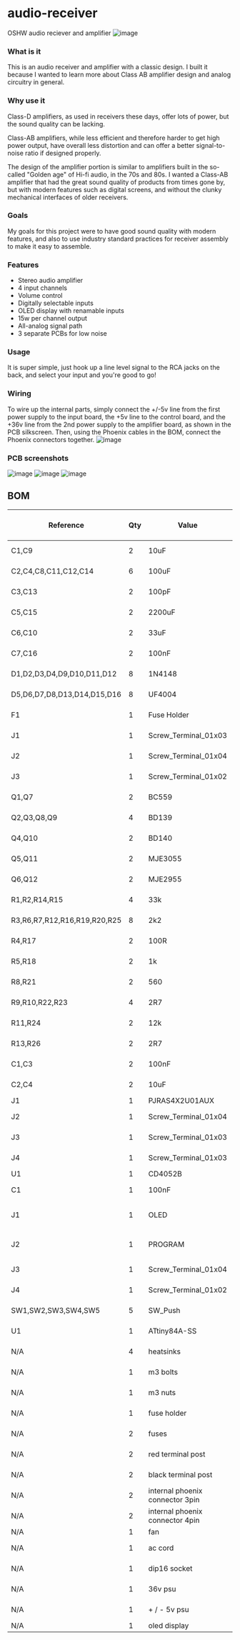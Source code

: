 # audio-receiver
OSHW audio reciever and amplifier
![image](https://github.com/user-attachments/assets/8662795f-7402-4097-a7a3-fefd9720c8e1)




### What is it
This is an audio receiver and amplifier with a classic design. I built it because I wanted to learn more about Class AB amplifier design and analog circuitry in general.

### Why use it
Class-D amplifiers, as used in receivers these days, offer lots of power, but the sound quality can be lacking.

Class-AB amplifiers, while less efficient and therefore harder to get high power output, have overall less distortion and can offer a better signal-to-noise ratio if designed properly.

The design of the amplifier portion is similar to amplifiers built in the so-called "Golden age" of Hi-fi audio, in the 70s and 80s. I wanted a Class-AB amplifier that had the great sound quality of products from times gone by, but with modern features such as digital screens, and without the clunky mechanical interfaces of older receivers.

### Goals
My goals for this project were to have good sound quality with modern features, and also to use industry standard practices for receiver assembly to make it easy to assemble.

### Features
 - Stereo audio amplifier
 - 4 input channels
 - Volume control
 - Digitally selectable inputs
 - OLED display with renamable inputs
 - 15w per channel output
 - All-analog signal path
 - 3 separate PCBs for low noise

### Usage
It is super simple, just hook up a line level signal to the RCA jacks on the back, and select your input and you're good to go!

### Wiring
To wire up the internal parts, simply connect the +/-5v line from the first power supply to the input board, the +5v line to the control board, and the +36v line from the 2nd power supply to the amplifier board, as shown in the PCB silkscreen. Then, using the Phoenix cables in the BOM, connect the Phoenix connectors together. 
![image](https://github.com/user-attachments/assets/1d36d040-ea10-4a6a-8176-e416a3e7fd39)



### PCB screenshots
![image](https://github.com/user-attachments/assets/5a289160-5d17-4d67-b57a-a452f3fbccd6)
![image](https://github.com/user-attachments/assets/708e6c93-590d-4da3-956e-3690656630c5)
![image](https://github.com/user-attachments/assets/b07cf53d-5b73-4520-8fc8-490e1c298acb)


## BOM
| Reference                    | Qty | Value                           | DNP | Exclude from BOM  | Exclude from Board | Footprint                                                                           | Datasheet                                                                                                                      | Mouser URL                                                                                                                              | Mouser PN            |
| ---------------------------- | --- | ------------------------------- | --- | ----------------- | ------------------ | ----------------------------------------------------------------------------------- | ------------------------------------------------------------------------------------------------------------------------------ | --------------------------------------------------------------------------------------------------------------------------------------- | -------------------- |
| C1,C9                        | 2   | 10uF                            | N/A | N/A               | N/A                | Capacitor_THT:CP_Radial_D5.0mm_P2.00mm                                              | https://www.we-online.com/components/products/datasheet/860020672010.pdf                                                       | https://www.mouser.com/ProductDetail/Wurth-Elektronik/860020672010?qs=sGAEpiMZZMsh%252B1woXyUXj4jKQI6sNRw6%252B%2FnWw7D23Ww%3D          | 710-860020672010     |
| C2,C4,C8,C11,C12,C14         | 6   | 100uF                           | N/A | N/A               | N/A                | Capacitor_THT:CP_Radial_D8.0mm_P3.50mm                                              | https://www.mouser.com/ProductDetail/Wurth-Elektronik/860020672010?qs=sGAEpiMZZMsh%252B1woXyUXj4jKQI6sNRw6%252B%2FnWw7D23Ww%3D | https://www.mouser.com/ProductDetail/Nichicon/UVR1H101MPD1TD?qs=sGAEpiMZZMsh%252B1woXyUXj9Qfu%2FLgQWnHf9Zyy1TLY94%3D                    | 647-UVR1H101MPD1TD   |
| C3,C13                       | 2   | 100pF                           | N/A | N/A               | N/A                | Capacitor_THT:C_Disc_D4.3mm_W1.9mm_P5.00mm                                          | https://www.mouser.com/datasheet/2/210/Class_I_Temperature_Compensation-2298228.pdf                                            | https://www.mouser.com/ProductDetail/Walsin/YP501101K040BAND5P?qs=sGAEpiMZZMsh%252B1woXyUXj9Vc%2FsqQGnyVc97Ek7nEcX0%3D                  | 791-YP501101K40AND5  |
| C5,C15                       | 2   | 2200uF                          | N/A | N/A               | N/A                | Capacitor_THT:CP_Radial_D16.0mm_P7.50mm                                             | https://www.mouser.com/datasheet/2/977/e_YXJ-1601195.pdf                                                                       | https://www.mouser.com/ProductDetail/Rubycon/35YXJ2200M16X25?qs=sGAEpiMZZMsh%252B1woXyUXj57M5zdvZVAFuY6LrCottNI%3D                      | 232-35YXJ2200M16X25  |
| C6,C10                       | 2   | 33uF                            | N/A | N/A               | N/A                | Capacitor_THT:CP_Radial_D5.0mm_P2.00mm                                              | https://www.we-online.com/components/products/datasheet/860010672011.pdf]                                                      | https://www.mouser.com/ProductDetail/Wurth-Elektronik/860010672011?qs=sGAEpiMZZMsh%252B1woXyUXj4jKQI6sNRw6%2FzsPRxKesag%3D              | 710-860010672011     |
| C7,C16                       | 2   | 100nF                           | N/A | N/A               | N/A                | Capacitor_THT:C_Disc_D4.3mm_W1.9mm_P5.00mm                                          | https://www.mouser.com/datasheet/2/210/Class_I_Temperature_Compensation-2298228.pdf                                            | https://www.mouser.com/ProductDetail/Walsin/YV101103Z060HAND5P?qs=sGAEpiMZZMsh%252B1woXyUXj9Vc%2FsqQGnyVkbUw7FMjgKQ%3D                  | 791-YV101103Z60HAND5 |
| D1,D2,D3,D4,D9,D10,D11,D12   | 8   | 1N4148                          | N/A | N/A               | N/A                | Diode_THT:D_DO-35_SOD27_P7.62mm_Horizontal                                          | https://www.mouser.com/datasheet/2/308/1/1N914_D-3574539.pdf                                                                   | https://www.mouser.com/ProductDetail/onsemi-Fairchild/1N4148-T50R?qs=sGAEpiMZZMtbRapU8LlZD%252B6h%2FWulpAkrNJDKqwRgmZcB5SlWjKcc2w%3D%3D | 512-1N4148T50R       |
| D5,D6,D7,D8,D13,D14,D15,D16  | 8   | UF4004                          | N/A | N/A               | N/A                | Diode_THT:D_DO-41_SOD81_P7.62mm_Horizontal                                          | https://diotec.com/request/datasheet/uf4001.pdf                                                                                | https://www.mouser.com/ProductDetail/Diotec-Semiconductor/UF4004?qs=OlC7AqGiEDlRgKmeDlLF1Q%3D%3D                                        | 637-UF4004           |
| F1                           | 1   | Fuse Holder                     | N/A | N/A               | N/A                | Fuse:Fuseholder_Clip-5x20mm_Eaton_1A5601-01_Inline_P20.80x6.76mm_D1.70mm_Horizontal | https://www.mouser.com/datasheet/2/87/eaton_1axxxx_pcb_fuse_clips_atc_atm_blade_data_she-1608562.pdf                           | https://www.mouser.com/ProductDetail/Eaton-Electronics/BK-1A5601?qs=sfCJykTDjbAGESUvg%2FlMZw%3D%3D                                      | 504-1A5601           |
| J1                           | 1   | Screw_Terminal_01x03            | N/A | N/A               | N/A                | Connector_Phoenix_MSTB:PhoenixContact_MSTBA_2,5_3-G-5,08_1x03_P5.08mm_Horizontal    | https://www.phoenixcontact.com/en-us/products/pcb-header-mstba-25-3-g-508-1757255?type=pdf                                     | https://www.mouser.com/ProductDetail/Phoenix-Contact/1757255?qs=uD%2FdkN7XIa0ez8xszzicKg%3D%3D                                          | 651-1757255          |
| J2                           | 1   | Screw_Terminal_01x04            | N/A | N/A               | N/A                | TerminalBlock_CUI:TerminalBlock_CUI_TB007-508-04_1x04_P5.08mm_Horizontal            | https://www.mouser.com/datasheet/2/1628/tb007_508-3511020.pdf                                                                  | https://www.mouser.com/ProductDetail/Same-Sky/TB007-508-04BE?qs=vLWxofP3U2wnrmN2C1kFLw%3D%3D                                            | 490-TB007-508-04BE   |
| J3                           | 1   | Screw_Terminal_01x02            | N/A | N/A               | N/A                | TerminalBlock_CUI:TerminalBlock_CUI_TB007-508-02_1x02_P5.08mm_Horizontal            | https://www.cuidevices.com/product/resource/tb007-508.pdf                                                                      | https://www.mouser.com/ProductDetail/Same-Sky/TB007-508-02BE?qs=vLWxofP3U2y6PFKAfCqKUQ%3D%3D                                            | 490-TB007-508-02BE   |
| Q1,Q7                        | 2   | BC559                           | N/A | N/A               | N/A                | Package_TO_SOT_THT:TO-92_Inline_Wide                                                | https://diotec.com/request/datasheet/bc556.pdf                                                                                 | https://www.mouser.com/ProductDetail/Diotec-Semiconductor/BC559A?qs=OlC7AqGiEDlWVUSYP2ErFQ%3D%3D                                        | 637-BC559A           |
| Q2,Q3,Q8,Q9                  | 4   | BD139                           | N/A | N/A               | N/A                | Package_TO_SOT_THT:TO-126-3_Vertical                                                | http://www.st.com/internet/com/TECHNICAL_RESOURCES/TECHNICAL_LITERATURE/DATASHEET/CD00001225.pdf                               | https://www.mouser.com/ProductDetail/STMicroelectronics/BD139-16?qs=RfHREzyZwW%252BVwEMhVd3zpQ%3D%3D                                    | 511-BD139-16         |
| Q4,Q10                       | 2   | BD140                           | N/A | N/A               | N/A                | Package_TO_SOT_THT:TO-126-3_Vertical                                                | http://www.st.com/internet/com/TECHNICAL_RESOURCES/TECHNICAL_LITERATURE/DATASHEET/CD00001225.pdf                               | https://www.mouser.com/ProductDetail/STMicroelectronics/BD140-16?qs=RfHREzyZwW%252BkgnSLCtGbjg%3D%3D                                    | 511-BD140-16         |
| Q5,Q11                       | 2   | MJE3055                         | N/A | N/A               | N/A                | Package_TO_SOT_THT:TO-220-3_Vertical                                                | https://www.mouser.com/datasheet/2/308/MJE2955T_D-1811462.pdf                                                                  | https://www.mouser.com/ProductDetail/onsemi/MJE3055TG?qs=HVbQlW5zcXUpZ6jjVRRo8A%3D%3D                                                   | 863-MJE3055TG        |
| Q6,Q12                       | 2   | MJE2955                         | N/A | N/A               | N/A                | Package_TO_SOT_THT:TO-220-3_Vertical                                                | https://www.mouser.com/datasheet/2/308/MJE2955T_D-1811462.pdf                                                                  | https://www.mouser.com/ProductDetail/onsemi/MJE2955TG?qs=HVbQlW5zcXV0Q1cBURTsUg%3D%3D                                                   | 863-MJE2955TG        |
| R1,R2,R14,R15                | 4   | 33k                             | N/A | N/A               | N/A                | Resistor_THT:R_Axial_DIN0207_L6.3mm_D2.5mm_P7.62mm_Horizontal                       | https://www.mouser.com/datasheet/2/447/YAGEO_MFR_datasheet_2023v3-3324391.pdf                                                  | https://www.mouser.com/ProductDetail/YAGEO/MFR-25FTF52-33K?qs=gt1LBUVyoHmEHRwLqpWLLA%3D%3D                                              | 603-MFR-25FTF52-33K  |
| R3,R6,R7,R12,R16,R19,R20,R25 | 8   | 2k2                             | N/A | N/A               | N/A                | Resistor_THT:R_Axial_DIN0207_L6.3mm_D2.5mm_P7.62mm_Horizontal                       | https://www.mouser.com/datasheet/2/447/YAGEO_MF0_datasheet_2024v3-3461483.pdf                                                  | https://www.mouser.com/ProductDetail/YAGEO/MF0207FTE52-2K2?qs=KUIzHt%2Fe91lZCf2OHy2lbw%3D%3D                                            | 603-MF0207FTE52-2K2  |
| R4,R17                       | 2   | 100R                            | N/A | N/A               | N/A                | Resistor_THT:R_Axial_DIN0204_L3.6mm_D1.6mm_P5.08mm_Horizontal                       | https://www.mouser.com/datasheet/2/447/YAGEO_MFR_datasheet_2023v3-3324391.pdf                                                  | https://www.mouser.com/ProductDetail/YAGEO/MFR-12FTF52-100R?qs=oAGoVhmvjhzHogggiomzAA%3D%3D                                             | 603-MFR-12FTF52-100R |
| R5,R18                       | 2   | 1k                              | N/A | N/A               | N/A                | Resistor_THT:R_Axial_DIN0207_L6.3mm_D2.5mm_P7.62mm_Horizontal                       | https://www.mouser.com/datasheet/2/447/YAGEO_MFR_datasheet_2023v3-3324391.pdf                                                  | https://www.mouser.com/ProductDetail/YAGEO/MFR-25FTF52-1K?qs=Uzd%2Fwh%252BZzhBCS7HxlKfPkQ%3D%3D                                         | 603-MFR-25FTF52-1K   |
| R8,R21                       | 2   | 560                             | N/A | N/A               | N/A                | Resistor_THT:R_Axial_DIN0309_L9.0mm_D3.2mm_P12.70mm_Horizontal                      | https://www.mouser.com/datasheet/2/447/YAGEO_FMP_datasheet_2021v2-3048660.pdf                                                  | https://www.mouser.com/ProductDetail/YAGEO/FMP200JR-52-560R?qs=wcZjbqjoJehIyDJh2zs3Bw%3D%3D                                             | 603-FMP200JR-52-560R |
| R9,R10,R22,R23               | 4   | 2R7                             | N/A | N/A               | N/A                | Resistor_THT:R_Axial_Power_L25.0mm_W9.0mm_P27.94mm                                  | https://www.mouser.com/datasheet/2/447/YAGEO_SQP_NSP_datasheet_2021v0-3003003.pdf                                              | https://www.mouser.com/ProductDetail/YAGEO/SQP500JB-2R7?qs=sGAEpiMZZMsPqMdJzcrNwl88Wd0KdECunjP3GAgCqls%3D                               | 603-SQP500JB-2R7     |
| R11,R24                      | 2   | 12k                             | N/A | N/A               | N/A                | Resistor_THT:R_Axial_DIN0207_L6.3mm_D2.5mm_P7.62mm_Horizontal                       | https://www.mouser.com/datasheet/2/447/YAGEO_MFR_datasheet_2023v3-3324391.pdf                                                  | https://www.mouser.com/ProductDetail/YAGEO/MFR25SFTF26-12K?qs=sGAEpiMZZMsPqMdJzcrNwqpmsrDQJrmxnqH2%2F1fJqXZRHayDc4k%252B4A%3D%3D        | 603-MFR25SFTF26-12K  |
| R13,R26                      | 2   | 2R7                             | N/A | N/A               | N/A                | Resistor_THT:R_Axial_DIN0207_L6.3mm_D2.5mm_P7.62mm_Horizontal                       | https://www.mouser.com/datasheet/2/447/YAGEO_CFR_datasheet_2023v2-3388672.pdf                                                  | https://www.mouser.com/ProductDetail/YAGEO/CFR-25JR-52-2R7?qs=sGAEpiMZZMsPqMdJzcrNwiPCnpFTGbbhiVnCR3xqnQk%3D                            | 603-CFR-25JR-52-2R7  |
| C1,C3                        | 2   | 100nF                           | N/A | N/A               | N/A                | Capacitor_THT:C_Disc_D6.0mm_W2.5mm_P5.00mm                                          | https://www.mouser.com/datasheet/2/210/POE_D13_00_E_RD-1663659.pdf                                                             | N/A                                                                                                                                     | 791-RD21B104K500A5HA |
| C2,C4                        | 2   | 10uF                            | N/A | N/A               | N/A                | Capacitor_THT:C_Rect_L7.0mm_W2.5mm_P5.00mm                                          | https://product.tdk.com/system/files/dam/doc/product/capacitor/ceramic/lead-mlcc/catalog/leadmlcc_halogenfree_fg_en.pdf        | N/A                                                                                                                                     | 810-FG28X5R1E106MR06 |
| J1                           | 1   | PJRAS4X2U01AUX                  | N/A | N/A               | N/A                | PJRAS4X2U01AUX                                                                      | https://www.switchcraft.com/assets/1/24/pjras4x2u__x_series_cd.pdf?4683                                                        | N/A                                                                                                                                     | 502-PJRAS4X2U01X     |
| J2                           | 1   | Screw_Terminal_01x04            | N/A | N/A               | N/A                | Connector_Phoenix_MSTB:PhoenixContact_MSTBA_2,5_4-G-5,08_1x04_P5.08mm_Horizontal    | https://www.phoenixcontact.com/en-us/products/pcb-header-mstba-25-4-g-508-1757268?type=pdf                                     | N/A                                                                                                                                     | 651-1757268          |
| J3                           | 1   | Screw_Terminal_01x03            | N/A | N/A               | N/A                | Connector_Phoenix_MSTB:PhoenixContact_MSTBA_2,5_3-G-5,08_1x03_P5.08mm_Horizontal    | https://www.phoenixcontact.com/en-us/products/pcb-header-mstba-25-3-g-508-1757255?type=pdf                                     | N/A                                                                                                                                     | 651-1757255          |
| J4                           | 1   | Screw_Terminal_01x03            | N/A | N/A               | N/A                | TerminalBlock_CUI:TerminalBlock_CUI_TB007-508-03_1x03_P5.08mm_Horizontal            | https://www.mouser.com/datasheet/2/1628/tb007_508-3511020.pdf                                                                  | N/A                                                                                                                                     | 490-TB007-508-03BE   |
| U1                           | 1   | CD4052B                         | N/A | N/A               | N/A                | Package_DIP:DIP-16_W7.62mm_Socket                                                   | http://www.ti.com/lit/ds/symlink/cd4052b.pdf                                                                                   | N/A                                                                                                                                     | 595-CD4052BE         |
| C1                           | 1   | 100nF                           | N/A | N/A               | N/A                | Capacitor_THT:C_Disc_D6.0mm_W2.5mm_P5.00mm                                          | https://www.mouser.com/datasheet/2/210/POE_D13_00_E_RD-1663659.pdf                                                             | N/A                                                                                                                                     | 791-RD21B104K500A5HA |
| J1                           | 1   | OLED                            | DNP | Excluded from BOM | N/A                | KiCad-SSD1306-0.91-OLED-4pin-128x32:SSD1306-0.91-OLED-4pin-128x32                   | ~                                                                                                                              | N/A                                                                                                                                     | ~                    |
| J2                           | 1   | PROGRAM                         | DNP | Excluded from BOM | N/A                | Connector_PinHeader_2.54mm:PinHeader_1x04_P2.54mm_Vertical                          | ~                                                                                                                              | N/A                                                                                                                                     | ~                    |
| J3                           | 1   | Screw_Terminal_01x04            | N/A | N/A               | N/A                | Connector_Phoenix_MSTB:PhoenixContact_MSTBA_2,5_4-G-5,08_1x04_P5.08mm_Horizontal    | https://www.phoenixcontact.com/en-us/products/pcb-header-mstba-25-4-g-508-1757268?type=pdf                                     | N/A                                                                                                                                     | 651-1757268          |
| J4                           | 1   | Screw_Terminal_01x02            | N/A | N/A               | N/A                | TerminalBlock_CUI:TerminalBlock_CUI_TB007-508-02_1x02_P5.08mm_Horizontal            | https://www.cuidevices.com/product/resource/tb007-508.pdf                                                                      | N/A                                                                                                                                     | 490-TB007-508-02BE   |
| SW1,SW2,SW3,SW4,SW5          | 5   | SW_Push                         | N/A | N/A               | N/A                | Button_Switch_THT:SW_PUSH_6mm                                                       | https://www.mouser.com/datasheet/2/1628/ts02-3511329.pdf                                                                       | N/A                                                                                                                                     | 179-TS026655BK260LCR |
| U1                           | 1   | ATtiny84A-SS                    | N/A | N/A               | N/A                | Package_SO:SOIC-14_3.9x8.7mm_P1.27mm                                                | http://ww1.microchip.com/downloads/en/DeviceDoc/doc8183.pdf                                                                    | N/A                                                                                                                                     | 556-ATTINY84A-SSFR   |
| N/A                          | 4   | heatsinks                       | N/A | N/A               | N/A                | N/A                                                                                 | N/A                                                                                                                            | https://www.mouser.com/ProductDetail/Same-Sky/HSS-B20-NP-12?qs=u4fy%2FsgLU9Mva%2Fp9%252ByZBdw%3D%3D                                     | N/A                  |
| N/A                          | 1   | m3 bolts                        | N/A | N/A               | N/A                | N/A                                                                                 | N/A                                                                                                                            | https://www.homedepot.com/p/Hillman-M3-0-5-x-10-mm-Internal-Hex-Button-Head-Cap-Screws-20-Pack-44456/204801187                          | N/A                  |
| N/A                          | 1   | m3 nuts                         | N/A | N/A               | N/A                | N/A                                                                                 | N/A                                                                                                                            | https://www.homedepot.com/p/Hillman-Metric-Hex-Nuts-M3-x-0-50-Coarse-Thread-4053/204801247                                              | N/A                  |
| N/A                          | 1   | fuse holder                     | N/A | N/A               | N/A                | N/A                                                                                 | N/A                                                                                                                            | https://www.mouser.com/ProductDetail/Eaton-Electronics/BK-1A5601?qs=sfCJykTDjbAGESUvg%2FlMZw%3D%3D                                      | N/A                  |
| N/A                          | 2   | fuses                           | N/A | N/A               | N/A                | N/A                                                                                 | N/A                                                                                                                            | https://www.mouser.com/ProductDetail/Eaton-Electronics/BK1-S500-2-R?qs=9GX7soZQXxEC5%2FbW3phE%252Bg%3D%3D                               | N/A                  |
| N/A                          | 2   | red terminal post               | N/A | N/A               | N/A                | N/A                                                                                 | N/A                                                                                                                            | https://www.mouser.com/ProductDetail/SparkFun/PRT-09739?qs=WyAARYrbSnb2d3ZiFmZgWQ%3D%3D                                                 | N/A                  |
| N/A                          | 2   | black terminal post             | N/A | N/A               | N/A                | N/A                                                                                 | N/A                                                                                                                            | https://www.mouser.com/ProductDetail/SparkFun/PRT-09740?qs=WyAARYrbSnbVb9GdE8xnVA%3D%3D                                                 | N/A                  |
| N/A                          | 2   | internal phoenix connector 3pin | N/A | N/A               | N/A                | N/A                                                                                 | N/A                                                                                                                            | https://www.mouser.com/ProductDetail/Phoenix-Contact/1757022?qs=sGAEpiMZZMvlX3nhDDO4ANTLkcKs1Zj3jcphtS8o9Tk%3D                          | N/A                  |
| N/A                          | 2   | internal phoenix connector 4pin | N/A | N/A               | N/A                | N/A                                                                                 | N/A                                                                                                                            | https://www.mouser.com/ProductDetail/Phoenix-Contact/1757035?qs=sGAEpiMZZMvlX3nhDDO4AH7PhxHWF%252BlKb5jy%252B%2F%252BeCXE%3D            | N/A                  |
| N/A                          | 1   | fan                             | N/A | N/A               | N/A                | N/A                                                                                 | N/A                                                                                                                            | https://a.co/d/h5aS2CF                                                                                                                  | N/A                  |
| N/A                          | 1   | ac cord                         | N/A | N/A               | N/A                | N/A                                                                                 | N/A                                                                                                                            | https://www.homedepot.com/p/Husky-8-ft-16-3-Medium-Duty-Tool-Replacement-Cord-Black-HD-165-018/303679847                                | N/A                  |
| N/A                          | 1   | dip16 socket                    | N/A | N/A               | N/A                | N/A                                                                                 | N/A                                                                                                                            | https://www.mouser.com/ProductDetail/TE-Connectivity/1-2199298-4?qs=fK8dlpkaUMvpL10rY9Abiw%3D%3D                                        | N/A                  |
| N/A                          | 1   | 36v psu                         | N/A | N/A               | N/A                | N/A                                                                                 | N/A                                                                                                                            | https://www.mouser.com/ProductDetail/MEAN-WELL/LRS-150-36?qs=vDxCgdWo2h82V5jS5IXvUQ%3D%3D                                               | N/A                  |
| N/A                          | 1   | \+ / - 5v psu                   | N/A | N/A               | N/A                | N/A                                                                                 | N/A                                                                                                                            | https://www.mouser.com/ProductDetail/MEAN-WELL/PD-2505?qs=V9a8iPeg90ze2O5SXmOiQQ%3D%3D                                                  | N/A                  |
| N/A                          | 1   | oled display                    | N/A | N/A               | N/A                | N/A                                                                                 | N/A                                                                                                                            | https://a.co/d/fhCKttE                                                                                                                  | N/A                  |
